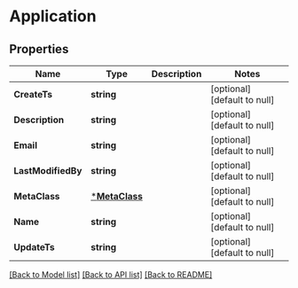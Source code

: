 # Application

## Properties
Name | Type | Description | Notes
------------ | ------------- | ------------- | -------------
**CreateTs** | **string** |  | [optional] [default to null]
**Description** | **string** |  | [optional] [default to null]
**Email** | **string** |  | [optional] [default to null]
**LastModifiedBy** | **string** |  | [optional] [default to null]
**MetaClass** | [***MetaClass**](MetaClass.md) |  | [optional] [default to null]
**Name** | **string** |  | [optional] [default to null]
**UpdateTs** | **string** |  | [optional] [default to null]

[[Back to Model list]](../README.md#documentation-for-models) [[Back to API list]](../README.md#documentation-for-api-endpoints) [[Back to README]](../README.md)


